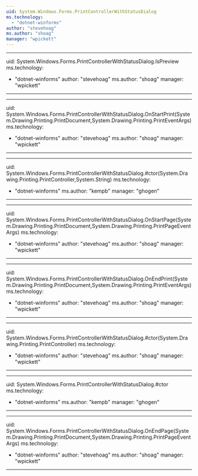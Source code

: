 ```yaml
---
uid: System.Windows.Forms.PrintControllerWithStatusDialog
ms.technology: 
  - "dotnet-winforms"
author: "stevehoag"
ms.author: "shoag"
manager: "wpickett"
---
```


---
uid: System.Windows.Forms.PrintControllerWithStatusDialog.IsPreview
ms.technology: 
  - "dotnet-winforms"
author: "stevehoag"
ms.author: "shoag"
manager: "wpickett"
---

---
uid: System.Windows.Forms.PrintControllerWithStatusDialog.OnStartPrint(System.Drawing.Printing.PrintDocument,System.Drawing.Printing.PrintEventArgs)
ms.technology: 
  - "dotnet-winforms"
author: "stevehoag"
ms.author: "shoag"
manager: "wpickett"
---

---
uid: System.Windows.Forms.PrintControllerWithStatusDialog.#ctor(System.Drawing.Printing.PrintController,System.String)
ms.technology: 
  - "dotnet-winforms"
ms.author: "kempb"
manager: "ghogen"
---

---
uid: System.Windows.Forms.PrintControllerWithStatusDialog.OnStartPage(System.Drawing.Printing.PrintDocument,System.Drawing.Printing.PrintPageEventArgs)
ms.technology: 
  - "dotnet-winforms"
author: "stevehoag"
ms.author: "shoag"
manager: "wpickett"
---

---
uid: System.Windows.Forms.PrintControllerWithStatusDialog.OnEndPrint(System.Drawing.Printing.PrintDocument,System.Drawing.Printing.PrintEventArgs)
ms.technology: 
  - "dotnet-winforms"
author: "stevehoag"
ms.author: "shoag"
manager: "wpickett"
---

---
uid: System.Windows.Forms.PrintControllerWithStatusDialog.#ctor(System.Drawing.Printing.PrintController)
ms.technology: 
  - "dotnet-winforms"
author: "stevehoag"
ms.author: "shoag"
manager: "wpickett"
---

---
uid: System.Windows.Forms.PrintControllerWithStatusDialog.#ctor
ms.technology: 
  - "dotnet-winforms"
ms.author: "kempb"
manager: "ghogen"
---

---
uid: System.Windows.Forms.PrintControllerWithStatusDialog.OnEndPage(System.Drawing.Printing.PrintDocument,System.Drawing.Printing.PrintPageEventArgs)
ms.technology: 
  - "dotnet-winforms"
author: "stevehoag"
ms.author: "shoag"
manager: "wpickett"
---
